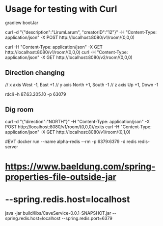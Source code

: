 
# Usage for testing with Curl

gradlew bootJar

curl -d "{\"description\":\"LirumLarum\", \"creatorID\":\"12\"}" -H "Content-Type: application/json" -X POST http://localhost:8080/v1/room/(0,0,0)

curl  -H "Content-Type: application/json" -X GET http://localhost:8080/v1/room/(0,0,0)
curl  -H "Content-Type: application/json" -X GET http://localhost:8080/v2/room/(0,0,0)
## Direction changing
// x axis  West -1, East +1
// y axis North +1, South -1
// z axis Up +1, Down -1

rdcli -h 87.63.205.10  -p 63079


## Dig room
curl -d "{\"direction\":\"NORTH\"}" -H "Content-Type: application/json" -X POST http://localhost:8080/v1/room/(0,0,0)/exits
curl  -H "Content-Type: application/json" -X GET http://localhost:8080/v1/room/(0,1,0)

#EVT docker run --name alpha-redis --rm  -p 6379:6379  -d redis redis-server
# https://www.baeldung.com/spring-properties-file-outside-jar
# --spring.redis.host=localhost


java -jar build/libs/CaveService-0.0.1-SNAPSHOT.jar --spring.redis.host=localhost --spring.redis.port=6379